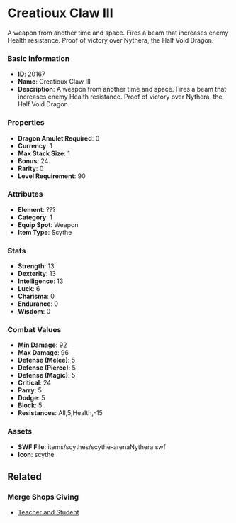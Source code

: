 # Creatioux Claw III

A weapon from another time and space. Fires a beam that increases enemy Health resistance. Proof of victory over Nythera, the Half Void Dragon.

### Basic Information

- **ID**: 20167
- **Name**: Creatioux Claw III
- **Description**: A weapon from another time and space. Fires a beam that increases enemy Health resistance. Proof of victory over Nythera, the Half Void Dragon.

### Properties

- **Dragon Amulet Required**: 0
- **Currency**: 1
- **Max Stack Size**: 1
- **Bonus**: 24
- **Rarity**: 0
- **Level Requirement**: 90

### Attributes

- **Element**: ???
- **Category**: 1
- **Equip Spot**: Weapon
- **Item Type**: Scythe

### Stats

- **Strength**: 13
- **Dexterity**: 13
- **Intelligence**: 13
- **Luck**: 6
- **Charisma**: 0
- **Endurance**: 0
- **Wisdom**: 0

### Combat Values

- **Min Damage**: 92
- **Max Damage**: 96
- **Defense (Melee)**: 5
- **Defense (Pierce)**: 5
- **Defense (Magic)**: 5
- **Critical**: 24
- **Parry**: 5
- **Dodge**: 5
- **Block**: 5
- **Resistances**: All,5,Health,-15

### Assets

- **SWF File**: items/scythes/scythe-arenaNythera.swf
- **Icon**: scythe

## Related

### Merge Shops Giving

- [Teacher and Student](../merge-shops/342-teacher-and-student.md)

